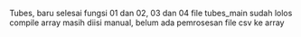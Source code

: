 Tubes, baru selesai fungsi 01 dan 02, 03 dan 04
file tubes_main sudah lolos compile
array masih diisi manual, belum ada pemrosesan file csv ke array
